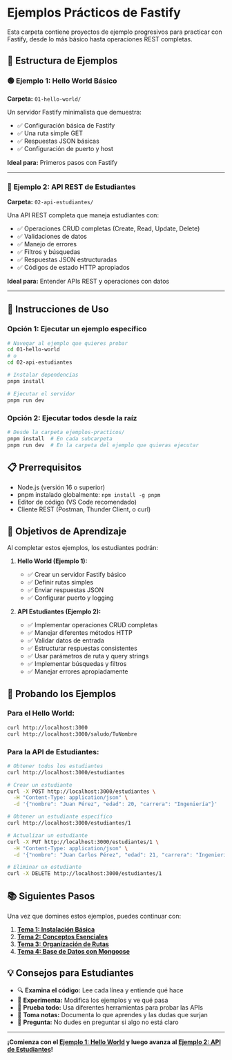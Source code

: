# Ejemplos Prácticos de Fastify

Esta carpeta contiene proyectos de ejemplo progresivos para practicar con Fastify, desde lo más básico hasta operaciones REST completas.

## 📂 Estructura de Ejemplos

### 🟢 **Ejemplo 1: Hello World Básico**
**Carpeta:** `01-hello-world/`

Un servidor Fastify minimalista que demuestra:
- ✅ Configuración básica de Fastify
- ✅ Una ruta simple GET
- ✅ Respuestas JSON básicas
- ✅ Configuración de puerto y host

**Ideal para:** Primeros pasos con Fastify

---

### 🔵 **Ejemplo 2: API REST de Estudiantes**
**Carpeta:** `02-api-estudiantes/`

Una API REST completa que maneja estudiantes con:
- ✅ Operaciones CRUD completas (Create, Read, Update, Delete)
- ✅ Validaciones de datos
- ✅ Manejo de errores
- ✅ Filtros y búsquedas
- ✅ Respuestas JSON estructuradas
- ✅ Códigos de estado HTTP apropiados

**Ideal para:** Entender APIs REST y operaciones con datos

---

## 🚀 Instrucciones de Uso

### Opción 1: Ejecutar un ejemplo específico

```bash
# Navegar al ejemplo que quieres probar
cd 01-hello-world
# o
cd 02-api-estudiantes

# Instalar dependencias
pnpm install

# Ejecutar el servidor
pnpm run dev
```

### Opción 2: Ejecutar todos desde la raíz

```bash
# Desde la carpeta ejemplos-practicos/
pnpm install  # En cada subcarpeta
pnpm run dev  # En la carpeta del ejemplo que quieras ejecutar
```

## 📋 Prerrequisitos

- Node.js (versión 16 o superior)
- pnpm instalado globalmente: `npm install -g pnpm`
- Editor de código (VS Code recomendado)
- Cliente REST (Postman, Thunder Client, o curl)

## 🎯 Objetivos de Aprendizaje

Al completar estos ejemplos, los estudiantes podrán:

1. **Hello World (Ejemplo 1):**
   - ✅ Crear un servidor Fastify básico
   - ✅ Definir rutas simples
   - ✅ Enviar respuestas JSON
   - ✅ Configurar puerto y logging

2. **API Estudiantes (Ejemplo 2):**
   - ✅ Implementar operaciones CRUD completas
   - ✅ Manejar diferentes métodos HTTP
   - ✅ Validar datos de entrada
   - ✅ Estructurar respuestas consistentes
   - ✅ Usar parámetros de ruta y query strings
   - ✅ Implementar búsquedas y filtros
   - ✅ Manejar errores apropiadamente

## 🧪 Probando los Ejemplos

### Para el Hello World:
```bash
curl http://localhost:3000
curl http://localhost:3000/saludo/TuNombre
```

### Para la API de Estudiantes:
```bash
# Obtener todos los estudiantes
curl http://localhost:3000/estudiantes

# Crear un estudiante
curl -X POST http://localhost:3000/estudiantes \
  -H "Content-Type: application/json" \
  -d '{"nombre": "Juan Pérez", "edad": 20, "carrera": "Ingeniería"}'

# Obtener un estudiante específico
curl http://localhost:3000/estudiantes/1

# Actualizar un estudiante
curl -X PUT http://localhost:3000/estudiantes/1 \
  -H "Content-Type: application/json" \
  -d '{"nombre": "Juan Carlos Pérez", "edad": 21, "carrera": "Ingeniería de Sistemas"}'

# Eliminar un estudiante
curl -X DELETE http://localhost:3000/estudiantes/1
```

## 📚 Siguientes Pasos

Una vez que domines estos ejemplos, puedes continuar con:

1. **[Tema 1: Instalación Básica](../temas/01-instalacion-basica/README.md)**
2. **[Tema 2: Conceptos Esenciales](../temas/02-conceptos-esenciales/README.md)**
3. **[Tema 3: Organización de Rutas](../temas/03-organizacion-rutas/README.md)**
4. **[Tema 4: Base de Datos con Mongoose](../temas/04-base-datos-mongoose/README.md)**

## 💡 Consejos para Estudiantes

- 🔍 **Examina el código:** Lee cada línea y entiende qué hace
- 🧪 **Experimenta:** Modifica los ejemplos y ve qué pasa
- 🔧 **Prueba todo:** Usa diferentes herramientas para probar las APIs
- 📝 **Toma notas:** Documenta lo que aprendes y las dudas que surjan
- 🤝 **Pregunta:** No dudes en preguntar si algo no está claro

---

**¡Comienza con el [Ejemplo 1: Hello World](./01-hello-world/README.md) y luego avanza al [Ejemplo 2: API de Estudiantes](./02-api-estudiantes/README.md)!**
